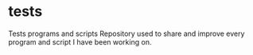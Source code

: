 # tests
Tests programs and scripts
Repository used to share and improve every program and script I have been working on.
